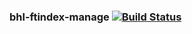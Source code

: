 ### bhl-ftindex-manage   [![Build Status](https://travis-ci.org/AtlasOfLivingAustralia/bhl-ftindex-manage.svg?branch=master)](https://travis-ci.org/AtlasOfLivingAustralia/bhl-ftindex-manage)
